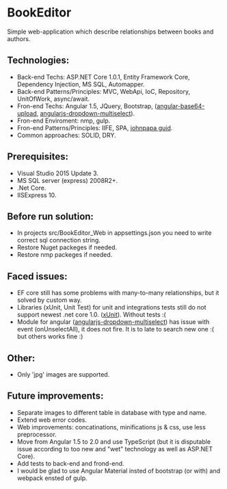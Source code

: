 # BookEditor

Simple web-application which describe relationships between books and authors.

## Technologies: 
 - Back-end Techs: ASP.NET Core 1.0.1, Entity Framework Core, Dependency Injection, MS SQL, Automapper.
 - Back-end Patterns/Principles: MVC, WebApi, IoC, Repository, UnitOfWork, async/await.
 - Fron-end Techs: Angular 1.5, JQuery, Bootstrap, ([angular-base64-upload](https://github.com/adonespitogo/angular-base64-upload), [angularjs-dropdown-multiselect](http://dotansimha.github.io/angularjs-dropdown-multiselect/#/)).
 - Fron-end Enviroment: nmp, gulp.
 - Fron-end Patterns/Principles: IIFE, SPA, [johnpapa guid](https://github.com/johnpapa/angular-styleguide/blob/master/a1/README.md).
 - Common approaches: SOLID, DRY.

## Prerequisites:
 - Visual Studio 2015 Update 3. 
 - MS SQL server (express) 2008R2+.
 - .Net Core.
 - IISExpress 10.

## Before run solution:
 - In projects src/BookEditor_Web in appsettings.json you need to write correct sql connection string.
 - Restore Nuget packeges if needed.
 - Restore nmp packeges if needed.
 
## Faced issues:
 - EF core still has some problems with many-to-many relationships, but it solved by custom way.
 - Libraries (xUnit, Unit Test) for unit and integrations tests still do not support newest .net core 1.0. ([xUnit](http://xunit.github.io/docs/getting-started-dotnet-core.html)). Without tests :(
 - Module for angular ([angularjs-dropdown-multiselect](http://dotansimha.github.io/angularjs-dropdown-multiselect/#/)) has issue with event (onUnselectAll), it does not fire. It is to late to search new one :( but others works fine :)

## Other:
 - Only 'jpg' images are supported.

## Future improvements:
 - Separate images to different table in database with type and name.
 - Extend web error codes.
 - Web improvements: concatinations, minifications js & css, use less preprocessor.
 - Move from Angular 1.5 to 2.0 and use TypeScript (but it is disputable issue according to too new and "wet" technology as well as ASP.NET Core).
 - Add tests to back-end and frond-end.
 - I would be glad to use Angular Material insted of bootstrap (or with) and webpack ensted of gulp.
 
